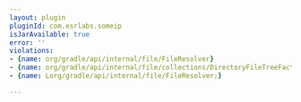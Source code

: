 ```yaml
---
layout: plugin
pluginId: com.esrlabs.someip
isJarAvailable: true
error: ''
violations:
- {name: org/gradle/api/internal/file/FileResolver}
- {name: org/gradle/api/internal/file/collections/DirectoryFileTreeFactory}
- {name: Lorg/gradle/api/internal/file/FileResolver;}

---
```

